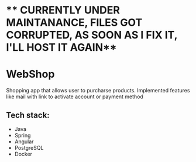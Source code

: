 # ** CURRENTLY UNDER MAINTANANCE, FILES GOT CORRUPTED, AS SOON AS I FIX IT, I'LL HOST IT AGAIN**

# WebShop
Shopping app that allows user to purcharse products. Implemented features like mail with link to activate account or payment method

## Tech stack:
- Java
- Spring
- Angular
- PostgreSQL
- Docker
